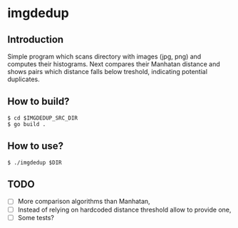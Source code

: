 imgdedup
========

Introduction
------------

Simple program which scans directory with images (jpg, png) and computes their histograms. Next compares their Manhatan distance and shows pairs which distance falls below treshold, indicating potential duplicates.

How to build?
------------

```
$ cd $IMGDEDUP_SRC_DIR
$ go build .
```

How to use?
-----------

```
$ ./imgdedup $DIR
```

TODO
----

- [ ] More comparison algorithms than Manhatan,
- [ ] Instead of relying on hardcoded distance threshold allow to provide one,
- [ ] Some tests?

